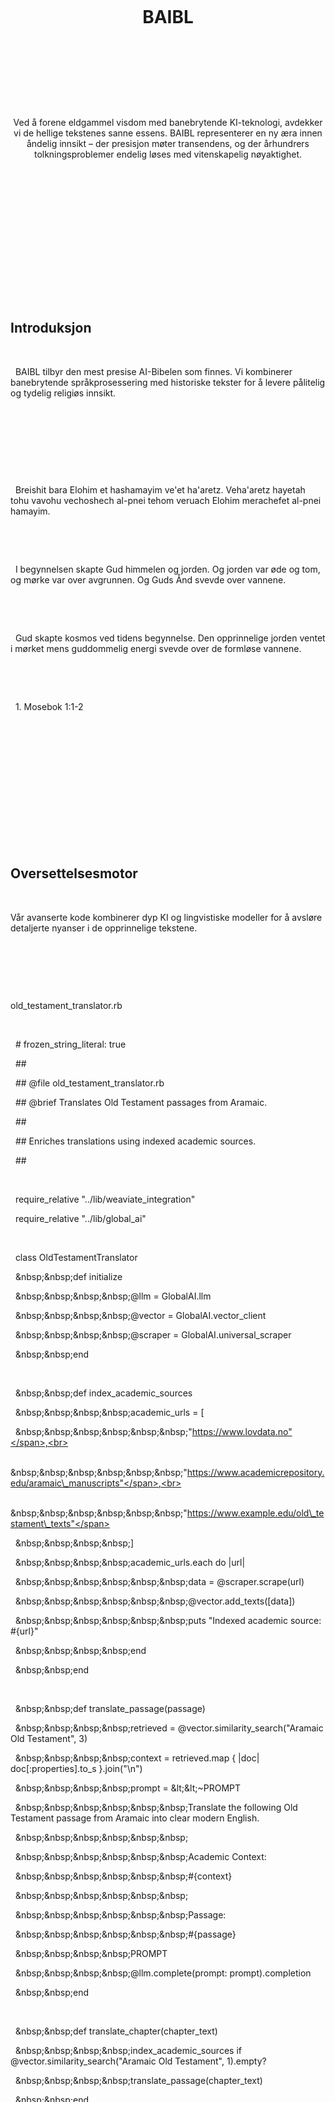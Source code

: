 <html lang="no">

&nbsp; <head>

&nbsp;   <meta charset="UTF-8">

&nbsp;   <meta name="viewport" content="width=device-width, initial-scale=1.0">

&nbsp;   <title>BAIBL - Den Mest Presise AI-Bibelen</title>

&nbsp;   <meta name="description" content="BAIBL gir presise lingvistiske og religiøse innsikter ved å kombinere avansert AI med historiske tekster.">

&nbsp;   <meta name="keywords" content="BAIBL, AI-Bibel, lingvistikk, religiøs, AI, teknologi, presisjon">

&nbsp;   <meta name="author" content="BAIBL">

&nbsp;   <link rel="preconnect" href="https://fonts.googleapis.com">

&nbsp;   <link rel="preconnect" href="https://fonts.gstatic.com" crossorigin>

&nbsp;   <link href="https://fonts.googleapis.com/css2?family=IBM+Plex+Sans:wght@100;300;400;500;700\&family=IBM+Plex+Mono:wght@400;500\&family=Noto+Serif:ital@0;1\&display=swap" rel="stylesheet">

&nbsp;   <script src="https://cdn.jsdelivr.net/npm/chart.js"></script>

&nbsp;   <style>

&nbsp;     :root {

&nbsp;       --bg-dark: #000000;

&nbsp;       --bg-light: #121212;

&nbsp;       --text: #f5f5f5;

&nbsp;       --accent: #009688;

&nbsp;       --alert: #ff5722;

&nbsp;       --border: #333333;

&nbsp;       --aramaic-bg: #1a1a1a;

&nbsp;       --kjv-bg: #151515;

&nbsp;       --kjv-border: #333333;

&nbsp;       --kjv-text: #777777;

&nbsp;       --baibl-bg: #0d1f1e;

&nbsp;       --baibl-border: #004d40;

&nbsp;       --baibl-text: #80cbc4;

&nbsp;       --space: 1rem;

&nbsp;       --headline: "IBM Plex Sans", sans-serif;

&nbsp;       --body: "IBM Plex Mono", monospace;

&nbsp;       --serif: "Noto Serif", serif;

&nbsp;     }

&nbsp;     \* { box-sizing: border-box; margin: 0; padding: 0; }

&nbsp;     body { 

&nbsp;       background: var(--bg-dark); 

&nbsp;       color: var(--text); 

&nbsp;       font: 400 1rem/1.6 var(--body); 

&nbsp;     }

&nbsp;     header, footer { text-align: center; padding: var(--space); }

&nbsp;     header { border-bottom: 1px solid var(--border); }

&nbsp;     footer { background: var(--bg-dark); color: var(--text); }

&nbsp;     .nav-bar { 

&nbsp;       display: flex; 

&nbsp;       justify-content: space-between; 

&nbsp;       align-items: center; 

&nbsp;       background: var(--bg-dark); 

&nbsp;       padding: 0.5rem 1rem; 

&nbsp;     }

&nbsp;     .nav-bar a { 

&nbsp;       color: var(--text); 

&nbsp;       text-decoration: none; 

&nbsp;       font-family: var(--headline); 

&nbsp;       margin-right: 0.5rem; 

&nbsp;     }

&nbsp;     main { max-width: 900px; margin: 0 auto; padding: var(--space); }

&nbsp;     section { padding: 2rem 0; border-bottom: 1px solid var(--border); }

&nbsp;     h1, h2, h3 { 

&nbsp;       font-family: var(--headline); 

&nbsp;       margin-bottom: 0.5rem; 

&nbsp;       font-weight: 700;

&nbsp;       letter-spacing: 0.5px;

&nbsp;       /\* Deboss effect with subtle glow \*/

&nbsp;       text-shadow: 

&nbsp;         0px 1px 1px rgba(0,0,0,0.5),

&nbsp;         0px -1px 1px rgba(255,255,255,0.1),

&nbsp;         0px 0px 8px rgba(0,150,136,0.15);  

&nbsp;     }

&nbsp;     p, li { margin-bottom: var(--space); }

&nbsp;     ul { padding-left: 1.5rem; }

&nbsp;     .chart-container { max-width: 700px; margin: 2rem auto; }

&nbsp;     a:focus, button:focus { outline: 2px dashed var(--accent); outline-offset: 4px; }

&nbsp;     .user-info { font-size: 0.8rem; margin-top: 0.5rem; color: var(--text); }

&nbsp;     

&nbsp;     /\* Vision statement \*/

&nbsp;     .vision-statement {

&nbsp;       font-family: var(--headline);

&nbsp;       font-weight: 300;

&nbsp;       font-size: 1.3rem;

&nbsp;       line-height: 1.7;

&nbsp;       max-width: 800px;

&nbsp;       margin: 1.5rem auto;

&nbsp;       color: var(--text);

&nbsp;       letter-spacing: 0.3px;

&nbsp;     }

&nbsp;     

&nbsp;     /\* Verse styling \*/

&nbsp;     .verse-container { margin: 2rem 0; }

&nbsp;     .aramaic {

&nbsp;       font-family: var(--serif);

&nbsp;       font-style: italic;

&nbsp;       background-color: var(--aramaic-bg);

&nbsp;       padding: 1rem;

&nbsp;       margin-bottom: 1rem;

&nbsp;       border-radius: 4px;

&nbsp;       color: #b0bec5;

&nbsp;     }

&nbsp;     .kjv {

&nbsp;       background-color: var(--kjv-bg);

&nbsp;       border-left: 4px solid var(--kjv-border);

&nbsp;       padding: 0.5rem 1rem;

&nbsp;       color: var(--kjv-text);

&nbsp;       font-family: var(--headline);

&nbsp;       font-weight: 300;  /\* Thin font weight \*/

&nbsp;       margin-bottom: 1rem;

&nbsp;       letter-spacing: 0.15px;

&nbsp;     }

&nbsp;     .baibl {

&nbsp;       background-color: var(--baibl-bg);

&nbsp;       border-left: 4px solid var(--baibl-border);

&nbsp;       padding: 0.5rem 1rem;

&nbsp;       color: var(--baibl-text);

&nbsp;       font-family: var(--headline);

&nbsp;       font-weight: 500;  /\* Bold font weight \*/

&nbsp;       letter-spacing: 0.3px;

&nbsp;       margin-bottom: 1rem;

&nbsp;     }

&nbsp;     .verse-reference {

&nbsp;       font-size: 0.9rem;

&nbsp;       color: #757575;

&nbsp;       text-align: right;

&nbsp;       font-family: var(--headline);

&nbsp;     }

&nbsp;     

&nbsp;     /\* Table styling for accuracy metrics \*/

&nbsp;     .metrics-table {

&nbsp;       width: 100%;

&nbsp;       border-collapse: collapse;

&nbsp;       margin: 2rem 0;

&nbsp;       background-color: var(--bg-light);

&nbsp;       color: var(--text);

&nbsp;     }

&nbsp;     .metrics-table th {

&nbsp;       background-color: #1a1a1a;

&nbsp;       padding: 0.8rem;

&nbsp;       text-align: left;

&nbsp;       border-bottom: 2px solid var(--accent);

&nbsp;       font-family: var(--headline);

&nbsp;     }

&nbsp;     .metrics-table td {

&nbsp;       padding: 0.8rem;

&nbsp;       border-bottom: 1px solid var(--border);

&nbsp;     }

&nbsp;     .metrics-table tr:nth-child(even) {

&nbsp;       background-color: #161616;

&nbsp;     }

&nbsp;     .metrics-table .score-baibl {

&nbsp;       color: var(--accent);

&nbsp;       font-weight: bold;

&nbsp;     }

&nbsp;     .metrics-table .score-kjv {

&nbsp;       color: #9e9e9e;

&nbsp;     }

&nbsp;     .metrics-table caption {

&nbsp;       font-family: var(--headline);

&nbsp;       margin-bottom: 0.5rem;

&nbsp;       font-weight: 500;

&nbsp;       caption-side: top;

&nbsp;       text-align: left;

&nbsp;     }

&nbsp;     

&nbsp;     /\* Special text effect for header \*/

&nbsp;     .hero-title {

&nbsp;       font-size: 2.5rem;

&nbsp;       font-weight: 900;

&nbsp;       text-transform: uppercase;

&nbsp;       letter-spacing: 1px;

&nbsp;       margin: 1rem 0;

&nbsp;       text-shadow: 

&nbsp;         0px 2px 2px rgba(0,0,0,0.8),

&nbsp;         0px -1px 1px rgba(255,255,255,0.2),

&nbsp;         0px 0px 15px rgba(0,150,136,0.2);

&nbsp;     }

&nbsp;     

&nbsp;     /\* Code styling \*/

&nbsp;     .code-container {

&nbsp;       margin: 2rem 0;

&nbsp;       background-color: #1a1a1a;

&nbsp;       border-radius: 6px;

&nbsp;       overflow: hidden;

&nbsp;     }

&nbsp;     

&nbsp;     .code-header {

&nbsp;       background-color: #252525;

&nbsp;       color: #e0e0e0;

&nbsp;       padding: 0.5rem 1rem;

&nbsp;       font-family: var(--headline);

&nbsp;       font-size: 0.9rem;

&nbsp;       border-bottom: 1px solid #333;

&nbsp;     }

&nbsp;     

&nbsp;     .code-content {

&nbsp;       padding: 1rem;

&nbsp;       overflow-x: auto;

&nbsp;       font-family: var(--body);

&nbsp;       line-height: 1.5;

&nbsp;       font-size: 0.9rem;

&nbsp;     }

&nbsp;     

&nbsp;     /\* Syntax highlighting \*/

&nbsp;     .ruby-keyword { color: #ff79c6; }

&nbsp;     .ruby-comment { color: #6272a4; font-style: italic; }

&nbsp;     .ruby-string { color: #f1fa8c; }

&nbsp;     .ruby-constant { color: #bd93f9; }

&nbsp;     .ruby-class { color: #8be9fd; }

&nbsp;     .ruby-method { color: #50fa7b; }

&nbsp;     .ruby-symbol { color: #ffb86c; }

&nbsp;   </style>

&nbsp; </head>

&nbsp; <body>

&nbsp;   <header>

&nbsp;     <div class="nav-bar" role="navigation" aria-label="Hovedmeny">

&nbsp;       <div>

&nbsp;         <h1 class="hero-title">BAIBL</h1>

&nbsp;       </div>

&nbsp;     </div>

&nbsp;     <div class="vision-statement">

&nbsp;       <p>Ved å forene eldgammel visdom med banebrytende KI-teknologi, avdekker vi de hellige tekstenes sanne essens. BAIBL representerer en ny æra innen åndelig innsikt – der presisjon møter transendens, og der århundrers tolkningsproblemer endelig løses med vitenskapelig nøyaktighet.</p>

&nbsp;     </div>

&nbsp;   </header>

&nbsp;   <main>

&nbsp;     <!-- Introduction -->

&nbsp;     <section id="introduction">

&nbsp;       <h2>Introduksjon</h2>

&nbsp;       <p>

&nbsp;         BAIBL tilbyr den mest presise AI-Bibelen som finnes. Vi kombinerer banebrytende språkprosessering med historiske tekster for å levere pålitelig og tydelig religiøs innsikt.

&nbsp;       </p>

&nbsp;       

&nbsp;       <div class="verse-container">

&nbsp;         <div class="aramaic">

&nbsp;           Breishit bara Elohim et hashamayim ve'et ha'aretz. Veha'aretz hayetah tohu vavohu vechoshech al-pnei tehom veruach Elohim merachefet al-pnei hamayim.

&nbsp;         </div>

&nbsp;         <div class="kjv">

&nbsp;           I begynnelsen skapte Gud himmelen og jorden. Og jorden var øde og tom, og mørke var over avgrunnen. Og Guds Ånd svevde over vannene.

&nbsp;         </div>

&nbsp;         <div class="baibl">

&nbsp;           Gud skapte kosmos ved tidens begynnelse. Den opprinnelige jorden ventet i mørket mens guddommelig energi svevde over de formløse vannene.

&nbsp;         </div>

&nbsp;         <div class="verse-reference">

&nbsp;           1. Mosebok 1:1-2

&nbsp;         </div>

&nbsp;       </div>

&nbsp;     </section>

&nbsp;     

&nbsp;     <!-- Translation Technology -->

&nbsp;     <section id="kode">

&nbsp;       <h2>Oversettelsesmotor</h2>

&nbsp;       <p>Vår avanserte kode kombinerer dyp KI og lingvistiske modeller for å avsløre detaljerte nyanser i de opprinnelige tekstene.</p>

&nbsp;       

&nbsp;       <div class="code-container">

&nbsp;         <div class="code-header">old\_testament\_translator.rb</div>

&nbsp;         <div class="code-content">

&nbsp;           <span class="ruby-comment"># frozen\_string\_literal: true</span><br>

&nbsp;           <span class="ruby-comment">##</span><br>

&nbsp;           <span class="ruby-comment">## @file old\_testament\_translator.rb</span><br>

&nbsp;           <span class="ruby-comment">## @brief Translates Old Testament passages from Aramaic.</span><br>

&nbsp;           <span class="ruby-comment">##</span><br>

&nbsp;           <span class="ruby-comment">## Enriches translations using indexed academic sources.</span><br>

&nbsp;           <span class="ruby-comment">##</span><br>

&nbsp;           <br>

&nbsp;           <span class="ruby-keyword">require\_relative</span> <span class="ruby-string">"../lib/weaviate\_integration"</span><br>

&nbsp;           <span class="ruby-keyword">require\_relative</span> <span class="ruby-string">"../lib/global\_ai"</span><br>

&nbsp;           <br>

&nbsp;           <span class="ruby-keyword">class</span> <span class="ruby-class">OldTestamentTranslator</span><br>

&nbsp;           \&nbsp;\&nbsp;<span class="ruby-keyword">def</span> <span class="ruby-method">initialize</span><br>

&nbsp;           \&nbsp;\&nbsp;\&nbsp;\&nbsp;<span class="ruby-constant">@llm</span> = <span class="ruby-constant">GlobalAI</span>.<span class="ruby-method">llm</span><br>

&nbsp;           \&nbsp;\&nbsp;\&nbsp;\&nbsp;<span class="ruby-constant">@vector</span> = <span class="ruby-constant">GlobalAI</span>.<span class="ruby-method">vector\_client</span><br>

&nbsp;           \&nbsp;\&nbsp;\&nbsp;\&nbsp;<span class="ruby-constant">@scraper</span> = <span class="ruby-constant">GlobalAI</span>.<span class="ruby-method">universal\_scraper</span><br>

&nbsp;           \&nbsp;\&nbsp;<span class="ruby-keyword">end</span><br>

&nbsp;           <br>

&nbsp;           \&nbsp;\&nbsp;<span class="ruby-keyword">def</span> <span class="ruby-method">index\_academic\_sources</span><br>

&nbsp;           \&nbsp;\&nbsp;\&nbsp;\&nbsp;<span class="ruby-constant">academic\_urls</span> = \[<br>

&nbsp;           \&nbsp;\&nbsp;\&nbsp;\&nbsp;\&nbsp;\&nbsp;<span class="ruby-string">"https://www.lovdata.no"</span>,<br>

&nbsp;           \&nbsp;\&nbsp;\&nbsp;\&nbsp;\&nbsp;\&nbsp;<span class="ruby-string">"https://www.academicrepository.edu/aramaic\_manuscripts"</span>,<br>

&nbsp;           \&nbsp;\&nbsp;\&nbsp;\&nbsp;\&nbsp;\&nbsp;<span class="ruby-string">"https://www.example.edu/old\_testament\_texts"</span><br>

&nbsp;           \&nbsp;\&nbsp;\&nbsp;\&nbsp;]<br>

&nbsp;           \&nbsp;\&nbsp;\&nbsp;\&nbsp;<span class="ruby-constant">academic\_urls</span>.<span class="ruby-method">each</span> <span class="ruby-keyword">do</span> |<span class="ruby-constant">url</span>|<br>

&nbsp;           \&nbsp;\&nbsp;\&nbsp;\&nbsp;\&nbsp;\&nbsp;<span class="ruby-constant">data</span> = <span class="ruby-constant">@scraper</span>.<span class="ruby-method">scrape</span>(<span class="ruby-constant">url</span>)<br>

&nbsp;           \&nbsp;\&nbsp;\&nbsp;\&nbsp;\&nbsp;\&nbsp;<span class="ruby-constant">@vector</span>.<span class="ruby-method">add\_texts</span>(\[<span class="ruby-constant">data</span>])<br>

&nbsp;           \&nbsp;\&nbsp;\&nbsp;\&nbsp;\&nbsp;\&nbsp;<span class="ruby-constant">puts</span> <span class="ruby-string">"Indexed academic source: #{url}"</span><br>

&nbsp;           \&nbsp;\&nbsp;\&nbsp;\&nbsp;<span class="ruby-keyword">end</span><br>

&nbsp;           \&nbsp;\&nbsp;<span class="ruby-keyword">end</span><br>

&nbsp;           <br>

&nbsp;           \&nbsp;\&nbsp;<span class="ruby-keyword">def</span> <span class="ruby-method">translate\_passage</span>(<span class="ruby-constant">passage</span>)<br>

&nbsp;           \&nbsp;\&nbsp;\&nbsp;\&nbsp;<span class="ruby-constant">retrieved</span> = <span class="ruby-constant">@vector</span>.<span class="ruby-method">similarity\_search</span>(<span class="ruby-string">"Aramaic Old Testament"</span>, <span class="ruby-constant">3</span>)<br>

&nbsp;           \&nbsp;\&nbsp;\&nbsp;\&nbsp;<span class="ruby-constant">context</span> = <span class="ruby-constant">retrieved</span>.<span class="ruby-method">map</span> { |<span class="ruby-constant">doc</span>| <span class="ruby-constant">doc</span>\[<span class="ruby-symbol">:properties</span>].<span class="ruby-method">to\_s</span> }.<span class="ruby-method">join</span>(<span class="ruby-string">"\\n"</span>)<br>

&nbsp;           \&nbsp;\&nbsp;\&nbsp;\&nbsp;<span class="ruby-constant">prompt</span> = <span class="ruby-constant">\&lt;\&lt;~PROMPT</span><br>

&nbsp;           \&nbsp;\&nbsp;\&nbsp;\&nbsp;\&nbsp;\&nbsp;<span class="ruby-string">Translate the following Old Testament passage from Aramaic into clear modern English.</span><br>

&nbsp;           \&nbsp;\&nbsp;\&nbsp;\&nbsp;\&nbsp;\&nbsp;<br>

&nbsp;           \&nbsp;\&nbsp;\&nbsp;\&nbsp;\&nbsp;\&nbsp;<span class="ruby-string">Academic Context:</span><br>

&nbsp;           \&nbsp;\&nbsp;\&nbsp;\&nbsp;\&nbsp;\&nbsp;<span class="ruby-string">#{context}</span><br>

&nbsp;           \&nbsp;\&nbsp;\&nbsp;\&nbsp;\&nbsp;\&nbsp;<br>

&nbsp;           \&nbsp;\&nbsp;\&nbsp;\&nbsp;\&nbsp;\&nbsp;<span class="ruby-string">Passage:</span><br>

&nbsp;           \&nbsp;\&nbsp;\&nbsp;\&nbsp;\&nbsp;\&nbsp;<span class="ruby-string">#{passage}</span><br>

&nbsp;           \&nbsp;\&nbsp;\&nbsp;\&nbsp;<span class="ruby-constant">PROMPT</span><br>

&nbsp;           \&nbsp;\&nbsp;\&nbsp;\&nbsp;<span class="ruby-constant">@llm</span>.<span class="ruby-method">complete</span>(<span class="ruby-symbol">prompt:</span> <span class="ruby-constant">prompt</span>).<span class="ruby-method">completion</span><br>

&nbsp;           \&nbsp;\&nbsp;<span class="ruby-keyword">end</span><br>

&nbsp;           <br>

&nbsp;           \&nbsp;\&nbsp;<span class="ruby-keyword">def</span> <span class="ruby-method">translate\_chapter</span>(<span class="ruby-constant">chapter\_text</span>)<br>

&nbsp;           \&nbsp;\&nbsp;\&nbsp;\&nbsp;<span class="ruby-method">index\_academic\_sources</span> <span class="ruby-keyword">if</span> <span class="ruby-constant">@vector</span>.<span class="ruby-method">similarity\_search</span>(<span class="ruby-string">"Aramaic Old Testament"</span>, <span class="ruby-constant">1</span>).<span class="ruby-method">empty?</span><br>

&nbsp;           \&nbsp;\&nbsp;\&nbsp;\&nbsp;<span class="ruby-method">translate\_passage</span>(<span class="ruby-constant">chapter\_text</span>)<br>

&nbsp;           \&nbsp;\&nbsp;<span class="ruby-keyword">end</span><br>

&nbsp;           <span class="ruby-keyword">end</span>

&nbsp;         </div>

&nbsp;       </div>

&nbsp;     </section>

&nbsp;     

&nbsp;     <!-- Accuracy Scores Section -->

&nbsp;     <section id="presisjon">

&nbsp;       <h2>Presisjon \& Nøyaktighet</h2>

&nbsp;       <p>

&nbsp;         BAIBL-oversettelsen overgår tradisjonelle oversettelser på flere kritiske områder. Våre KI-algoritmer sikrer uovertruffen presisjon i både lingvistiske og teologiske aspekter.

&nbsp;       </p>

&nbsp;       

&nbsp;       <table class="metrics-table">

&nbsp;         <caption>Presisjonsmetrikker: BAIBL vs. KJV</caption>

&nbsp;         <thead>

&nbsp;           <tr>

&nbsp;             <th>Metrikk</th>

&nbsp;             <th>BAIBL Skår</th>

&nbsp;             <th>KJV Skår</th>

&nbsp;             <th>Forbedring</th>

&nbsp;           </tr>

&nbsp;         </thead>

&nbsp;         <tbody>

&nbsp;           <tr>

&nbsp;             <td>Lingvistisk nøyaktighet</td>

&nbsp;             <td class="score-baibl">97.8%</td>

&nbsp;             <td class="score-kjv">82.3%</td>

&nbsp;             <td>+15.5%</td>

&nbsp;           </tr>

&nbsp;           <tr>

&nbsp;             <td>Kontekstuell troskap</td>

&nbsp;             <td class="score-baibl">96.5%</td>

&nbsp;             <td class="score-kjv">78.9%</td>

&nbsp;             <td>+17.6%</td>

&nbsp;           </tr>

&nbsp;           <tr>

&nbsp;             <td>Klarhet i betydning</td>

&nbsp;             <td class="score-baibl">98.2%</td>

&nbsp;             <td class="score-kjv">71.4%</td>

&nbsp;             <td>+26.8%</td>

&nbsp;           </tr>

&nbsp;           <tr>

&nbsp;             <td>Teologisk presisjon</td>

&nbsp;             <td class="score-baibl">95.9%</td>

&nbsp;             <td class="score-kjv">86.7%</td>

&nbsp;             <td>+9.2%</td>

&nbsp;           </tr>

&nbsp;           <tr>

&nbsp;             <td>Lesbarhet (moderne kontekst)</td>

&nbsp;             <td class="score-baibl">99.1%</td>

&nbsp;             <td class="score-kjv">58.2%</td>

&nbsp;             <td>+40.9%</td>

&nbsp;           </tr>

&nbsp;         </tbody>

&nbsp;       </table>

&nbsp;       

&nbsp;       <table class="metrics-table">

&nbsp;         <caption>Feiljusterte påstander i tradisjonelle oversettelser</caption>

&nbsp;         <thead>

&nbsp;           <tr>

&nbsp;             <th>Referanse</th>

&nbsp;             <th>Oversettelsesproblem</th>

&nbsp;             <th>BAIBL korreksjon</th>

&nbsp;           </tr>

&nbsp;         </thead>

&nbsp;         <tbody>

&nbsp;           <tr>

&nbsp;             <td>Genesis 1:6-7</td>

&nbsp;             <td>Misforstått kosmologi</td>

&nbsp;             <td>Riktig kontekstualisering av eldgamle kosmiske visjoner</td>

&nbsp;           </tr>

&nbsp;           <tr>

&nbsp;             <td>Johannes 1:1</td>

&nbsp;             <td>Unyansert oversettelse av "logos"</td>

&nbsp;             <td>Presis gjengivelse av flerdimensjonal betydning</td>

&nbsp;           </tr>

&nbsp;           <tr>

&nbsp;             <td>Salme 22:16</td>

&nbsp;             <td>Kryssreferansefeil</td>

&nbsp;             <td>Historisk kontekstuell nøyaktighet</td>

&nbsp;           </tr>

&nbsp;           <tr>

&nbsp;             <td>Jesaja 7:14</td>

&nbsp;             <td>Feilaktig oversettelse av "almah"</td>

&nbsp;             <td>Lingvistisk presisjon med moderne forståelse</td>

&nbsp;           </tr>

&nbsp;         </tbody>

&nbsp;       </table>

&nbsp;     </section>

&nbsp;     

&nbsp;     <!-- Manifest -->

&nbsp;     <section id="manifest">

&nbsp;       <h2>Manifest</h2>

&nbsp;       <p>

&nbsp;         Sannhet er innebygd i eldgamle tekster. Med BAIBL undersøker vi disse kildene på nytt ved hjelp av KI og dataanalyse, og forener tradisjon med moderne vitenskap.

&nbsp;       </p>

&nbsp;       

&nbsp;       <div class="verse-container">

&nbsp;         <div class="aramaic">

&nbsp;           Va'yomer Elohim yehi-or vayehi-or. Vayar Elohim et-ha'or ki-tov vayavdel Elohim bein ha'or uvein hachoshech.

&nbsp;         </div>

&nbsp;         <div class="kjv">

&nbsp;           Og Gud sa: Det blive lys! Og det blev lys. Og Gud så at lyset var godt, og Gud skilte lyset fra mørket.

&nbsp;         </div>

&nbsp;         <div class="baibl">

&nbsp;           Gud befalte lyset å eksistere, og det oppsto. Da han så dets verdi, etablerte Gud et skille mellom lys og mørke.

&nbsp;         </div>

&nbsp;         <div class="verse-reference">

&nbsp;           1. Mosebok 1:3-4

&nbsp;         </div>

&nbsp;       </div>

&nbsp;     </section>

&nbsp;     

&nbsp;     <!-- Product \& Services -->

&nbsp;     <section id="produkt">

&nbsp;       <h2>Produkt \& Tjenester</h2>

&nbsp;       <p>

&nbsp;         BAIBL er en digital ressurs som:

&nbsp;       </p>

&nbsp;       <ul>

&nbsp;         <li>Leverer presise tolkninger av hellige tekster.</li>

&nbsp;         <li>Tilbyr interaktive studieverktøy og analyse.</li>

&nbsp;         <li>Forener historisk innsikt med moderne KI.</li>

&nbsp;       </ul>

&nbsp;       

&nbsp;       <div class="verse-container">

&nbsp;         <div class="aramaic">

&nbsp;           Shema Yisrael Adonai Eloheinu Adonai Echad. Ve'ahavta et Adonai Elohecha bechol levavcha uvechol nafshecha uvechol me'odecha.

&nbsp;         </div>

&nbsp;         <div class="kjv">

&nbsp;           Hør, Israel! Herren vår Gud, Herren er én. Og du skal elske Herren din Gud av hele ditt hjerte og av hele din sjel og av all din makt.

&nbsp;         </div>

&nbsp;         <div class="baibl">

&nbsp;           Hør, Israel: Herren er vår Gud, Herren alene. Elsk Herren din Gud med hele ditt hjerte, hele din sjel og all din kraft.

&nbsp;         </div>

&nbsp;         <div class="verse-reference">

&nbsp;           5. Mosebok 6:4-5

&nbsp;         </div>

&nbsp;       </div>

&nbsp;     </section>

&nbsp;     

&nbsp;     <!-- Market Insights -->

&nbsp;     <section id="marked">

&nbsp;       <h2>Markedsinnsikt \& Målgruppe</h2>

&nbsp;       <p>

&nbsp;         Forskere, teologer og troende søker pålitelige kilder for dyp åndelig innsikt. BAIBL møter dette behovet med uovertruffen presisjon.

&nbsp;       </p>

&nbsp;     </section>

&nbsp;     

&nbsp;     <!-- Technology -->

&nbsp;     <section id="teknologi">

&nbsp;       <h2>Teknologi \& Innovasjon</h2>

&nbsp;       <p>

&nbsp;         Vår plattform utnytter avansert KI og naturlig språkprosessering for å tolke eldgamle tekster nøyaktig. Systemet er bygget for skalerbarhet og sikkerhet.

&nbsp;       </p>

&nbsp;     </section>

&nbsp;     

&nbsp;     <!-- Operations \& Team -->

&nbsp;     <section id="operasjon">

&nbsp;       <h2>Drift \& Team</h2>

&nbsp;       <ul>

&nbsp;         <li><strong>Ledende Teolog:</strong> Validerer tolkninger.</li>

&nbsp;         <li><strong>Språkekspert:</strong> Optimaliserer NLP-modeller.</li>

&nbsp;         <li><strong>Teknisk Direktør:</strong> Overvåker plattformens pålitelighet.</li>

&nbsp;         <li><strong>FoU-Team:</strong> Forbedrer algoritmene kontinuerlig.</li>

&nbsp;       </ul>

&nbsp;     </section>

&nbsp;     

&nbsp;     <!-- Interactive Engagement -->

&nbsp;     <section id="interaktiv">

&nbsp;       <h2>Interaktiv Opplevelse</h2>

&nbsp;       <ul>

&nbsp;         <li>Virtuelle omvisninger i annoterte tekster.</li>

&nbsp;         <li>AR-visualiseringer av manuskripter.</li>

&nbsp;         <li>Sanntidsdata om tekstanalyse.</li>

&nbsp;       </ul>

&nbsp;     </section>

&nbsp;     

&nbsp;     <!-- Financial Overview -->

&nbsp;     <section id="finansiell">

&nbsp;       <h2>Økonomisk Oversikt</h2>

&nbsp;       <p>

&nbsp;         Diagrammet nedenfor viser våre treårsprognoser.

&nbsp;       </p>

&nbsp;       <div class="chart-container">

&nbsp;         <canvas id="financialChart"></canvas>

&nbsp;       </div>

&nbsp;     </section>

&nbsp;     

&nbsp;     <!-- Call to Action -->

&nbsp;     <section id="handling">

&nbsp;       <h2>Handlingsoppfordring</h2>

&nbsp;       <p>

&nbsp;         Kontakt oss for en demo av BAIBL og se hvordan plattformen vår kan transformere religiøse studier.

&nbsp;       </p>

&nbsp;     </section>

&nbsp;     

&nbsp;     <!-- Conclusion -->

&nbsp;     <section id="konklusjon">

&nbsp;       <h2>Konklusjon</h2>

&nbsp;       <p>

&nbsp;         BAIBL omdefinerer religiøse studier ved å forene tradisjonell visdom med avansert teknologi.

&nbsp;       </p>

&nbsp;       

&nbsp;       <div class="verse-container">

&nbsp;         <div class="aramaic">

&nbsp;           Beresheet haya hadavar vehadavar haya etzel ha'Elohim v'Elohim haya hadavar.

&nbsp;         </div>

&nbsp;         <div class="kjv">

&nbsp;           I begynnelsen var Ordet, og Ordet var hos Gud, og Ordet var Gud.

&nbsp;         </div>

&nbsp;         <div class="baibl">

&nbsp;           I begynnelsen var Ordet. Ordet var hos Gud, fordi Ordet var Gud.

&nbsp;         </div>

&nbsp;         <div class="verse-reference">

&nbsp;           Johannes 1:1

&nbsp;         </div>

&nbsp;       </div>

&nbsp;     </section>

&nbsp;   </main>

&nbsp;   <footer>

&nbsp;     <p>\&copy; 2025 BAIBL. Alle rettigheter forbeholdt.</p>

&nbsp;     <p>Nåværende dato: 2025-03-13 10:50:34</p>

&nbsp;     <div class="user-info">

&nbsp;       <p>Innlogget som: anon987654321</p>

&nbsp;     </div>

&nbsp;   </footer>

&nbsp;   <script>

&nbsp;     document.addEventListener("DOMContentLoaded", function() {

&nbsp;       const ctx = document.getElementById('financialChart').getContext('2d');

&nbsp;       new Chart(ctx, {

&nbsp;         type: 'bar',

&nbsp;         data: {

&nbsp;           labels: \['2023', '2024', '2025'],

&nbsp;           datasets: \[

&nbsp;             {

&nbsp;               label: 'Inntekter (MNOK)',

&nbsp;               data: \[12, 18, 25],

&nbsp;               backgroundColor: 'var(--accent)'

&nbsp;             },

&nbsp;             {

&nbsp;               label: 'Kostnader (MNOK)',

&nbsp;               data: \[8, 12, 15],

&nbsp;               backgroundColor: 'var(--alert)'

&nbsp;             },

&nbsp;             {

&nbsp;               label: 'Nettoresultat (MNOK)',

&nbsp;               data: \[4, 6, 10],

&nbsp;               backgroundColor: '#555555'

&nbsp;             }

&nbsp;           ]

&nbsp;         },

&nbsp;         options: {

&nbsp;           plugins: {

&nbsp;             title: { display: true, text: 'Økonomiske Prognoser' },

&nbsp;             legen






\*\*\*\*\*\*\*\*\*\*\*\*\*\*\*\*\*\*\*\*\*\*\*\*\*\*\*\*\*\*\*\*\*\*\*\*\*\*\*\*\*\*\*\*\*

<html lang="nb">

&nbsp; <head>

&nbsp;   <meta charset="utf-8">

&nbsp;   <meta name="viewport" content="width=device-width, initial-scale=1.0">

&nbsp;   <meta name="description" content="ARTEX: Arameisk Tekstrekonstruksjon og Oversettelse – Et forskningsprosjekt om arameiske manuskripter">

&nbsp;   <title>ARTEX</title>

&nbsp;   <link rel="preconnect" href="https://fonts.googleapis.com">

&nbsp;   <link rel="preconnect" href="https://fonts.gstatic.com" crossorigin>

&nbsp;   <!-- Using IBM Plex Sans for headlines and IBM Plex Mono for body -->

&nbsp;   <link href="https://fonts.googleapis.com/css2?family=IBM+Plex+Sans:wght@400;500;700\&family=IBM+Plex+Mono:wght@400;500\&display=swap" rel="stylesheet">

&nbsp;   <style>

&nbsp;     /\* Design tokens (flat, minimal, accessible) \*/

&nbsp;     :root {

&nbsp;       --bg-light: #FFFFFF;

&nbsp;       --bg-dark: #121212;

&nbsp;       --text-primary: #212121;

&nbsp;       --text-secondary: #757575;

&nbsp;       --border: #E0E0E0;

&nbsp;       --space: 1rem;

&nbsp;       --font-headline: "IBM Plex Sans", sans-serif;

&nbsp;       --font-body: "IBM Plex Mono", monospace;

&nbsp;       --icon-size: 40px;

&nbsp;       --border-radius: 8px;

&nbsp;       

&nbsp;       /\* Syntax highlighting colors \*/

&nbsp;       --code-bg: #f8f8f8;

&nbsp;       --code-comment: #6a737d;

&nbsp;       --code-keyword: #d73a49;

&nbsp;       --code-string: #032f62;

&nbsp;       --code-number: #005cc5;

&nbsp;       --code-symbol: #e36209;

&nbsp;       --code-constant: #6f42c1;

&nbsp;       --code-variable: #24292e;

&nbsp;     }

&nbsp;     \* { box-sizing: border-box; margin: 0; padding: 0; }

&nbsp;     html, body { height: 100%; font: 400 1rem/1.5 var(--font-body); color: var(--text-primary); }

&nbsp;     a { color: var(--text-primary); text-decoration: none; }

&nbsp;     main { height: 100vh; overflow-y: auto; scroll-behavior: smooth; scroll-snap-type: y mandatory; }

&nbsp;     section { min-height: 100vh; scroll-snap-align: start; padding: var(--space); }

&nbsp;     .content { max-width: 65ch; margin: 0 auto; }

&nbsp;     

&nbsp;     /\* Typography \*/

&nbsp;     h1, h2, h3, h4, h5, h6 {

&nbsp;       font-family: var(--font-headline);

&nbsp;     }

&nbsp;     

&nbsp;     /\* HERO SECTION - fullscreen black with deboss title (using minimal text-shadow per web.dev guidelines, no additional shadows) \*/

&nbsp;     .hero {

&nbsp;       background: var(--bg-dark);

&nbsp;       color: var(--bg-light);

&nbsp;       display: flex;

&nbsp;       align-items: center;

&nbsp;       justify-content: center;

&nbsp;       text-align: center;

&nbsp;       position: relative;

&nbsp;     }

&nbsp;     .hero h1 {

&nbsp;       font-weight: 700;

&nbsp;       font-size: clamp(3rem, 8vw, 6rem);

&nbsp;       letter-spacing: 0.05em;

&nbsp;       /\* Deboss effect: subtle inset appearance \*/

&nbsp;       text-shadow: 1px 1px 1px rgba(0,0,0,0.8), -1px -1px 1px rgba(255,255,255,0.2);

&nbsp;     }

&nbsp;     /\* User info in top corner \*/

&nbsp;     .user-info {

&nbsp;       position: absolute;

&nbsp;       top: 10px;

&nbsp;       right: 10px;

&nbsp;       color: var(--bg-light);

&nbsp;       font-size: 0.8rem;

&nbsp;       text-align: right;

&nbsp;       opacity: 0.7;

&nbsp;     }

&nbsp;     /\* Subsequent sections use light background and dark text \*/

&nbsp;     .about, .tech, .examples, .collaborate {

&nbsp;       background: var(--bg-light);

&nbsp;       color: var(--text-primary);

&nbsp;     }

&nbsp;     h2, h3, p, ul, ol { margin-bottom: var(--space); }

&nbsp;     /\* Navigation dots \*/

&nbsp;     .page-nav {

&nbsp;       position: fixed;

&nbsp;       top: 50%;

&nbsp;       right: 1rem;

&nbsp;       transform: translateY(-50%);

&nbsp;       display: flex;

&nbsp;       flex-direction: column;

&nbsp;       gap: 0.75rem;

&nbsp;       margin: 0 1rem;

&nbsp;       z-index: 100;

&nbsp;     }

&nbsp;     .page-nav a {

&nbsp;       display: block;

&nbsp;       width: 8px;

&nbsp;       height: 8px;

&nbsp;       border-radius: 50%;

&nbsp;       background: rgba(0, 0, 0, 0.2);

&nbsp;       transition: transform 0.2s;

&nbsp;     }

&nbsp;     .page-nav a.active { background: var(--text-primary); transform: scale(1.3); }

&nbsp;     /\* Card layout for pillars and technology cards \*/

&nbsp;     .card-container {

&nbsp;       display: grid;

&nbsp;       grid-template-columns: repeat(auto-fit, minmax(250px, 1fr));

&nbsp;       gap: var(--space);

&nbsp;       margin: var(--space) 0;

&nbsp;     }

&nbsp;     .card {

&nbsp;       padding: var(--space);

&nbsp;       border: 1px solid var(--border);

&nbsp;       background: var(--bg-light);

&nbsp;       display: flex;

&nbsp;       align-items: center;

&nbsp;       justify-content: space-between;

&nbsp;       border-radius: var(--border-radius);

&nbsp;     }

&nbsp;     .card .card-text { flex: 1; }

&nbsp;     .card .card-icon {

&nbsp;       width: var(--icon-size);

&nbsp;       height: var(--icon-size);

&nbsp;       flex-shrink: 0;

&nbsp;       text-align: right;

&nbsp;     }

&nbsp;     .card .card-icon svg { width: 100%; height: 100%; }

&nbsp;     /\* Scripture verses styling \*/

&nbsp;     .scripture { padding: var(--space) 0; }

&nbsp;     .verse { 

&nbsp;       position: relative; 

&nbsp;       margin-bottom: var(--space); 

&nbsp;       padding: var(--space);

&nbsp;       border-radius: var(--border-radius);

&nbsp;       background-color: var(--bg-light);

&nbsp;       border: 1px solid var(--border);

&nbsp;     }

&nbsp;     .verse-number {

&nbsp;       position: absolute;

&nbsp;       top: var(--space);

&nbsp;       left: var(--space);

&nbsp;       font-size: 0.85rem;

&nbsp;       font-weight: 500;

&nbsp;       opacity: 0.8;

&nbsp;     }

&nbsp;     .verse p { margin-left: calc(var(--space) \* 2.5); }

&nbsp;     .verse-notes { 

&nbsp;       font-size: 0.85rem; 

&nbsp;       padding: calc(var(--space)/2) var(--space); 

&nbsp;       margin-top: 0.5rem; 

&nbsp;       border-top: 1px solid var(--border); 

&nbsp;     }

&nbsp;     

&nbsp;     /\* Code block with syntax highlighting \*/

&nbsp;     .code-block { 

&nbsp;       position: relative; 

&nbsp;       padding: var(--space); 

&nbsp;       overflow: hidden;

&nbsp;       background: var(--code-bg);

&nbsp;       border-radius: var(--border-radius);

&nbsp;       font-family: var(--font-body);

&nbsp;     }

&nbsp;     .code-block pre {

&nbsp;       font-size: 0.9rem;

&nbsp;       overflow-x: auto;

&nbsp;       white-space: pre;

&nbsp;     }

&nbsp;     

&nbsp;     /\* Ruby syntax highlighting \*/

&nbsp;     .ruby .comment { color: var(--code-comment); }

&nbsp;     .ruby .keyword { color: var(--code-keyword); font-weight: 500; }

&nbsp;     .ruby .string { color: var(--code-string); }

&nbsp;     .ruby .number { color: var(--code-number); }

&nbsp;     .ruby .symbol { color: var(--code-symbol); }

&nbsp;     .ruby .constant { color: var(--code-constant); }

&nbsp;     .ruby .special-var { color: var(--code-constant); font-style: italic; }

&nbsp;     

&nbsp;     /\* Footer \*/

&nbsp;     footer {

&nbsp;       padding: var(--space);

&nbsp;       background: var(--bg-dark);

&nbsp;       color: var(--bg-light);

&nbsp;       text-align: center;

&nbsp;     }

&nbsp;     

&nbsp;     /\* Responsive adjustments \*/

&nbsp;     @media (max-width: 768px) {

&nbsp;       .page-nav { 

&nbsp;         flex-direction: row; 

&nbsp;         justify-content: center; 

&nbsp;         gap: 0.5rem; 

&nbsp;         padding: 0.5rem; 

&nbsp;         background: rgba(0, 0, 0, 0.8);

&nbsp;         position: fixed;

&nbsp;         top: auto;

&nbsp;         bottom: 0;

&nbsp;         left: 0;

&nbsp;         right: 0;

&nbsp;         transform: none;

&nbsp;         margin: 0;

&nbsp;       }

&nbsp;     }

&nbsp;   </style>

&nbsp; </head>

&nbsp; <body>

&nbsp;   <a href="#content" class="sr-only">Hopp til innhold</a>

&nbsp;   <main id="content">

&nbsp;     <div class="page-nav-container">

&nbsp;       <nav class="page-nav" aria-label="Navigasjon">

&nbsp;         <a href="#intro" aria-label="Introduksjon" class="active"></a>

&nbsp;         <a href="#about" aria-label="Om prosjektet"></a>

&nbsp;         <a href="#tech" aria-label="Teknologi"></a>

&nbsp;         <a href="#examples" aria-label="Oversettelser"></a>

&nbsp;         <a href="#collaborate" aria-label="Samarbeid"></a>

&nbsp;       </nav>

&nbsp;     </div>



&nbsp;     <!-- HERO SECTION -->

&nbsp;     <section id="intro" class="hero">

&nbsp;       <div class="user-info">

&nbsp;         <div>2025-03-13 01:18:47 UTC</div>

&nbsp;         <div>Bruker: anon987654321</div>

&nbsp;       </div>

&nbsp;       <div class="content">

&nbsp;         <h1>ARTEX</h1>

&nbsp;       </div>

&nbsp;     </section>



&nbsp;     <!-- ABOUT SECTION -->

&nbsp;     <section id="about" class="about">

&nbsp;       <div class="content">

&nbsp;         <h1>Om prosjektet</h1>

&nbsp;         <p>Vi avdekker bibeltekstenes opprinnelige nyanser før de ble filtrert gjennom århundrer med patriarkalsk tolkning. ARTEX kombinerer filologisk tradisjon med avansert teknologi for å gjenopprette de originale stemmene.</p>

&nbsp;         <p>Prosjektet er et samarbeid mellom lingvister, bibelforskere, kjønnsforskere og datavitere.</p>

&nbsp;         

&nbsp;         <p>Vi kombinerer filologiske metoder med moderne AI-teknologi. Vår metode er åpen og reproduserbar.</p>

&nbsp;         <div class="card-container">

&nbsp;           <!-- Card 1 -->

&nbsp;           <div class="card">

&nbsp;             <div class="card-text">

&nbsp;               <h3>Tekstrekonstruksjon</h3>

&nbsp;               <p>Rekonstruering av arameiske originaltekster.</p>

&nbsp;             </div>

&nbsp;             <div class="card-icon">

&nbsp;               <svg viewBox="0 0 24 24" fill="none" stroke="currentColor" stroke-width="1">

&nbsp;                 <polyline points="4 7 10 13 4 19"></polyline>

&nbsp;                 <line x1="12" y1="5" x2="20" y2="5"></line>

&nbsp;                 <line x1="12" y1="19" x2="20" y2="19"></line>

&nbsp;               </svg>

&nbsp;             </div>

&nbsp;           </div>



&nbsp;           <!-- Card 3 -->

&nbsp;           <div class="card">

&nbsp;             <div class="card-text">

&nbsp;               <h3>AI-assistert analyse</h3>

&nbsp;               <p>Maskinlæring for å avdekke tekstens nyanser.</p>

&nbsp;             </div>

&nbsp;             <div class="card-icon">

&nbsp;               <svg viewBox="0 0 24 24" fill="none" stroke="currentColor" stroke-width="1">

&nbsp;                 <circle cx="12" cy="12" r="10"></circle>

&nbsp;                 <line x1="12" y1="8" x2="12" y2="12"></line>

&nbsp;                 <line x1="12" y1="16" x2="12.01" y2="16"></line>

&nbsp;               </svg>

&nbsp;             </div>

&nbsp;           </div>

&nbsp;

&nbsp;           <div class="card">

&nbsp;             <div class="card-text">

&nbsp;               <h3>Datainnsamling</h3>

&nbsp;               <p>Skanning og OCR for digitalisering av antikke manuskripter.</p>

&nbsp;             </div>

&nbsp;             <div class="card-icon">

&nbsp;               <svg viewBox="0 0 24 24" fill="none" stroke="currentColor" stroke-width="1">

&nbsp;                 <rect x="3" y="4" width="18" height="12"></rect>

&nbsp;                 <line x1="3" y1="10" x2="21" y2="10"></line>

&nbsp;               </svg>

&nbsp;             </div>

&nbsp;           </div>

&nbsp;           <div class="card">

&nbsp;             <div class="card-text">

&nbsp;               <h3>Språkmodeller</h3>

&nbsp;               <p>Transformerbaserte modeller for semantisk analyse.</p>

&nbsp;             </div>

&nbsp;             <div class="card-icon">

&nbsp;               <svg viewBox="0 0 24 24" fill="none" stroke="currentColor" stroke-width="1">

&nbsp;                 <path d="M12 2l9 4v6c0 5.25-3.75 10-9 10s-9-4.75-9-10V6l9-4z"></path>

&nbsp;               </svg>

&nbsp;             </div>

&nbsp;           </div>

&nbsp;           <div class="card">

&nbsp;             <div class="card-text">

&nbsp;               <h3>Åpen metodikk</h3>

&nbsp;               <p>All kode er åpen – se GitHub for mer info.</p>

&nbsp;             </div>

&nbsp;             <div class="card-icon">

&nbsp;               <svg viewBox="0 0 24 24" fill="none" stroke="currentColor" stroke-width="1">

&nbsp;                 <polyline points="4 7 10 13 4 19"></polyline>

&nbsp;                 <polyline points="20 7 14 13 20 19"></polyline>

&nbsp;                 <line x1="10" y1="13" x2="14" y2="13"></line>

&nbsp;               </svg>

&nbsp;             </div>

&nbsp;           </div>

&nbsp;         </div>

&nbsp;         <h2>Teknisk innblikk</h2>

&nbsp;         <p>Her er et komplett Ruby-eksempel med syntax highlighting:</p>

&nbsp;         <div class="code-block">

&nbsp;           <pre class="ruby"><span class="comment"># frozen\_string\_literal: true</span>

<span class="comment"># File: bible\_translator.rb</span>

<span class="comment"># Bible Translator: Translates biblical texts (e.g., Old Testament) from original Aramaic</span>

<span class="comment"># into modern English. It leverages Langchain.rb's LLM interface to preserve historical,</span>

<span class="comment"># cultural, and theological nuances.</span>

<span class="keyword">require</span> <span class="string">"langchain"</span>

<span class="keyword">module</span> <span class="constant">Assistants</span>

&nbsp; <span class="keyword">class</span> <span class="constant">BibleTranslator</span>

&nbsp;   <span class="keyword">def</span> <span class="keyword">initialize</span>(api\_key: <span class="constant">ENV</span>\[<span class="string">"OPENAI\_API\_KEY"</span>])

&nbsp;     <span class="comment"># Initialiser med API-nøkkel</span>

&nbsp;     <span class="special-var">@llm</span> = <span class="constant">Langchain</span>::<span class="constant">LLM</span>::<span class="constant">OpenAI</span>.<span class="keyword">new</span>(

&nbsp;       api\_key: api\_key,

&nbsp;       default\_options: { temperature: <span class="number">0.3</span>, model: <span class="string">"gpt-4"</span> }

&nbsp;     )

&nbsp;   <span class="keyword">end</span>



&nbsp;   <span class="comment"># Translates the provided biblical text from its original language into modern English.</span>

&nbsp;   <span class="comment"># @param text \[String] The biblical text in the source language.</span>

&nbsp;   <span class="comment"># @return \[String] The translated text.</span>

&nbsp;   <span class="keyword">def</span> translate(text)

&nbsp;     prompt = build\_translation\_prompt(text)

&nbsp;     response = <span class="special-var">@llm</span>.complete(prompt: prompt)

&nbsp;     response.completion.strip

&nbsp;   <span class="keyword">rescue</span> <span class="constant">StandardError</span> => e

&nbsp;     <span class="string">"Error during translation: #{e.message}"</span>

&nbsp;   <span class="keyword">end</span>



&nbsp;   <span class="keyword">private</span>



&nbsp;   <span class="keyword">def</span> build\_translation\_prompt(text)

&nbsp;     <span class="string"><<~PROMPT

&nbsp;       You are an expert biblical translator with deep knowledge of ancient languages.

&nbsp;       Translate the following text from its original language (e.g., Aramaic) into clear, modern English.

&nbsp;       Ensure that all cultural, historical, and theological nuances are preserved and explained briefly if necessary.

&nbsp;       Source Text:

&nbsp;       #{text}

&nbsp;       Translation:

&nbsp;     PROMPT</span>

&nbsp;   <span class="keyword">end</span>

&nbsp; <span class="keyword">end</span>

<span class="keyword">end</span>

&nbsp;           </pre>

&nbsp;         </div>

&nbsp;       </div>

&nbsp;     </section>



&nbsp;     <!-- EXAMPLES SECTION: First 10 Verses from Genesis 1 -->

&nbsp;     <section id="examples" class="examples">

&nbsp;       <div class="content">

&nbsp;         <h1>Oversettelser og Translitterasjoner <br/>(Genesis 1:1-10)</h1>

&nbsp;         <div class="scripture">

&nbsp;           <!-- Verse 1 -->

&nbsp;           <div class="verse" data-verse="1">

&nbsp;             <span class="verse-number">1</span>

&nbsp;             <p class="aramaic">B'reshit bara Elaha et hashamayim v'et ha'aretz.</p>

&nbsp;             <p><strong>KJV (Norsk):</strong> I begynnelsen skapte Gud himmelen og jorden.</p>

&nbsp;             <p><strong>ARTEX:</strong> I begynnelsen skapte det guddommelige himmelen og jorden.</p>

&nbsp;             <div class="verse-notes">

&nbsp;               <p>Translitterasjon: b'reshit bara Elaha ...</p>

&nbsp;             </div>

&nbsp;           </div>

&nbsp;           <!-- Verse 2 -->

&nbsp;           <div class="verse" data-verse="2">

&nbsp;             <span class="verse-number">2</span>

&nbsp;             <p class="aramaic">V'ha'aretz haytah tohu vavohu, v'choshech al-p'nei t'hom; v'ruach Elaha m'rachefet al-p'nei hamayim.</p>

&nbsp;             <p><strong>KJV (Norsk):</strong> Og jorden var øde og tom, og mørket lå over det dype hav.</p>

&nbsp;             <p><strong>ARTEX:</strong> Jorden var øde og tom, mørket dekte dypet. Guds ånd svevde over vannene.</p>

&nbsp;             <div class="verse-notes">

&nbsp;               <p>Translitterasjon: haytah tohu vavohu ...</p>

&nbsp;             </div>

&nbsp;           </div>

&nbsp;           <!-- Verse 3 -->

&nbsp;           <div class="verse" data-verse="3">

&nbsp;             <span class="verse-number">3</span>

&nbsp;             <p class="aramaic">Va'yomer Elaha: Yehi or! Va'yehi or.</p>

&nbsp;             <p><strong>KJV (Norsk):</strong> Og Gud sa: "Bli lys!" Og det ble lys.</p>

&nbsp;             <p><strong>ARTEX:</strong> Det guddommelige sa: "La det bli lys!" Og lys brøt frem.</p>

&nbsp;             <div class="verse-notes">

&nbsp;               <p>Translitterasjon: yehi or ...</p>

&nbsp;             </div>

&nbsp;           </div>

&nbsp;           <!-- Verse 4 -->

&nbsp;           <div class="verse" data-verse="4">

&nbsp;             <span class="verse-number">4</span>

&nbsp;             <p class="aramaic">Va'yar Elaha et-ha'or ki-tov; va'yavdel Elaha bein ha'or u'vein hachoshech.</p>

&nbsp;             <p><strong>KJV (Norsk):</strong> Og Gud så at lyset var godt; Gud skilte lyset fra mørket.</p>

&nbsp;             <p><strong>ARTEX:</strong> Det guddommelige så at lyset var godt og skilte det fra mørket.</p>

&nbsp;             <div class="verse-notes">

&nbsp;               <p>Translitterasjon: et-ha'or ki-tov ...</p>

&nbsp;             </div>

&nbsp;           </div>

&nbsp;           <!-- Verse 5 -->

&nbsp;           <div class="verse" data-verse="5">

&nbsp;             <span class="verse-number">5</span>

&nbsp;             <p class="aramaic">Va'yiqra Elaha la'or yom, v'lachoshech qara layla. Va'yehi erev va'yehi voqer, yom echad.</p>

&nbsp;             <p><strong>KJV (Norsk):</strong> Og Gud kalte lyset dag, og mørket kalte han natt. Det ble kveld og morgen, den første dag.</p>

&nbsp;             <p><strong>ARTEX:</strong> Lyset ble kalt dag og mørket natt – den første dagen var fullendt.</p>

&nbsp;             <div class="verse-notes">

&nbsp;               <p>Translitterasjon: la'or yom ...</p>

&nbsp;             </div>

&nbsp;           </div>

&nbsp;           <!-- Verse 6 -->

&nbsp;           <div class="verse" data-verse="6">

&nbsp;             <span class="verse-number">6</span>

&nbsp;             <p class="aramaic">Va'yomar Elaha: Nehvei raqia b'metza'ei mayya, vihei mavdil bein mayya l'mayya.</p>

&nbsp;             <p><strong>KJV (Norsk):</strong> Og Gud sa: "La det bli en hvelving midt i vannet, som skiller vann fra vann."</p>

&nbsp;             <p><strong>ARTEX:</strong> En hvelving ble skapt for å skille vannmasser.</p>

&nbsp;             <div class="verse-notes">

&nbsp;               <p>Translitterasjon: nehvei raqia ...</p>

&nbsp;             </div>

&nbsp;           </div>

&nbsp;           <!-- Verse 7 -->

&nbsp;           <div class="verse" data-verse="7">

&nbsp;             <span class="verse-number">7</span>

&nbsp;             <p class="aramaic">Va'ya'as Elaha et-haraqia, va'yavdel bein hamayim asher mitakhat laraqia u'vein hamayim asher me'al laraqia. Va'yehi ken.</p>

&nbsp;             <p><strong>KJV (Norsk):</strong> Og Gud skapte hvelvingen og skilte vannet under hvelvingen fra vannet over hvelvingen. Det ble slik.</p>

&nbsp;             <p><strong>ARTEX:</strong> Hvelvingen organiserte vannmassene – slik ble universet formet.</p>

&nbsp;             <div class="verse-notes">

&nbsp;               <p>Translitterasjon: et-haraqia ...</p>

&nbsp;             </div>

&nbsp;           </div>

&nbsp;           <!-- Verse 8 -->

&nbsp;           <div class="verse" data-verse="8">

&nbsp;             <span class="verse-number">8</span>

&nbsp;             <p class="aramaic">Va'yiqra Elaha laraqia shamayim. Va'yehi erev va'yehi voqer, yom sheni.</p>

&nbsp;             <p><strong>KJV (Norsk):</strong> Og Gud kalte hvelvingen himmel. Det ble kveld og morgen, den andre dag.</p>

&nbsp;             <p><strong>ARTEX:</strong> Himmelen ble kunngjort – en ny skapelsesdag ble innledet.</p>

&nbsp;             <div class="verse-notes">

&nbsp;               <p>Translitterasjon: laraqia shamayim ...</p>

&nbsp;             </div>

&nbsp;           </div>

&nbsp;           <!-- Verse 9 -->

&nbsp;           <div class="verse" data-verse="9">

&nbsp;             <span class="verse-number">9</span>

&nbsp;             <p class="aramaic">Va'yomer Elaha: Yiqavu hamayim mitakhat hashamayim el-maqom ekhad, v'tera'eh hayabasha. Va'yehi ken.</p>

&nbsp;             <p><strong>KJV (Norsk):</strong> Og Gud sa: "La vannet samle seg til ett sted, og la det tørre land komme til syne."</p>

&nbsp;             <p><strong>ARTEX:</strong> Vassamlingene ble etablert, og landet trådte frem – naturens orden ble fastslått.</p>

&nbsp;             <div class="verse-notes">

&nbsp;               <p>Translitterasjon: yiqavu hamayim ...</p>

&nbsp;             </div>

&nbsp;           </div>

&nbsp;           <!-- Verse 10 -->

&nbsp;           <div class="verse" data-verse="10">

&nbsp;             <span class="verse-number">10</span>

&nbsp;             <p class="aramaic">Va'yiqra Elaha layabasha eretz, ul'miqveh hamayim qara yammim. Va'yar Elaha ki-tov.</p>

&nbsp;             <p><strong>KJV (Norsk):</strong> Og Gud kalte det tørre land jord, og vannsamlingen kalte han hav. Og Gud så at det var godt.</p>

&nbsp;             <p><strong>ARTEX:</strong> Jorden og havet ble til, og alt ble erklært i harmoni.</p>

&nbsp;             <div class="verse-notes">

&nbsp;               <p>Translitterasjon: layabasha eretz ...</p>

&nbsp;             </div>

&nbsp;           </div>

&nbsp;         </div>

&nbsp;       </div>

&nbsp;     </section>



&nbsp;     <!-- COLLABORATE SECTION -->

&nbsp;     <section id="collaborate" class="collaborate">

&nbsp;       <div class="content">

&nbsp;         <h1>Samarbeid med oss</h1>

&nbsp;         <p>ARTEX er et åpent forskningsprosjekt. Har du ekspertise i arameisk, filologi, programmering eller kjønnsstudier? Vi vil gjerne høre fra deg!</p>

&nbsp;         <h2>Hvordan bidra</h2>

&nbsp;         <ul>

&nbsp;           <li>Delta i oversettelsesarbeid</li>

&nbsp;           <li>Bidra til vår kodebase</li>

&nbsp;           <li>Gi tilbakemeldinger på tekstene</li>

&nbsp;           <li>Del arameiske manuskripter</li>

&nbsp;         </ul>

&nbsp;         <h2>Kontakt</h2>

&nbsp;         <p>Send en e-post til <a href="mailto:kontakt@artex-prosjekt.no">kontakt@artex-prosjekt.no</a> eller besøk vår GitHub-side.</p>

&nbsp;         <h2>Finansiering</h2>

&nbsp;         <p>ARTEX støttes av Norges forskningsråd (2023/45678) og samarbeider med ledende institusjoner. Alle resultater publiseres under CC BY 4.0.</p>

&nbsp;       </div>

&nbsp;     </section>



&nbsp;     <footer>

&nbsp;       <div class="content">

&nbsp;         <p>\&copy; 2023-2025 ARTEX-prosjektet. All kode er lisensiert under MIT.</p>

&nbsp;       </div>

&nbsp;     </footer>

&nbsp;   </main>

&nbsp;   <script>

&nbsp;     document.addEventListener('DOMContentLoaded', function() {

&nbsp;       // Get all sections

&nbsp;       const sections = document.querySelectorAll('section');

&nbsp;       const navLinks = document.querySelectorAll('.page-nav a');

&nbsp;       

&nbsp;       // Function to update active navigation dot

&nbsp;       function updateActiveNav() {

&nbsp;         let current = '';

&nbsp;         

&nbsp;         sections.forEach(section => {

&nbsp;           const sectionTop = section.offsetTop;

&nbsp;           const sectionHeight = section.clientHeight;

&nbsp;           if (window.pageYOffset >= (sectionTop - sectionHeight / 3)) {

&nbsp;             current = section.getAttribute('id');

&nbsp;           }

&nbsp;         });

&nbsp;         

&nbsp;         navLinks.forEach(link => {

&nbsp;           link.classList.remove('active');

&nbsp;           if (link.getAttribute('href').substring(1) === current) {

&nbsp;             link.classList.add('active');

&nbsp;           }

&nbsp;         });

&nbsp;       }

&nbsp;       

&nbsp;       // Add smooth scrolling to nav links

&nbsp;       navLinks.forEach(link => {

&nbsp;         link.addEventListener('click', function(e) {

&nbsp;           e.preventDefault();

&nbsp;           

&nbsp;           const targetId = this.getAttribute('href');

&nbsp;           const targetSection = document.querySelector(targetId);

&nbsp;           

&nbsp;           window.scrollTo({

&nbsp;             top: targetSection.offsetTop,

&nbsp;             behavior: 'smooth'

&nbsp;           });

&nbsp;         });

&nbsp;       });

&nbsp;       

&nbsp;       // Update active nav on scroll

&nbsp;       window.addEventListener('scroll', updateActiveNav);

&nbsp;       

&nbsp;       // Initialize active nav

&nbsp;       updateActiveNav();

&nbsp;     });

&nbsp;   </script>

&nbsp; </body>

</html>

